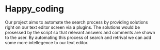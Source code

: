 # Happy_coding
Our project aims to automate the search process by
providing solutions right on our text editor screen via a plugins. The
solutions would be prosessed by the script so that relevant answers
and comments are shown to the user. By automating this process of
search and retrival we can add some more intellegence to our text
editor.
